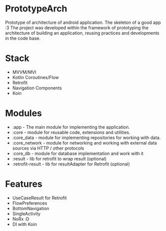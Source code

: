 # PrototypeArch
Prototype of architecture of android application. The skeleton of a good app :3
The project was developed within the framework of prototyping the architecture of building an application, reusing practices and developments in the code base.

# Stack

- MVVM/MVI
- Kotlin Coroutines/Flow
- Retrofit
- Navigation Components
- Koin

# Modules

- :app - The main module for implementing the application.
- :core - module for reusable code, extensions and utilities.
- :core_data - module for implementing repositories for working with data.
- :core_network - module for networking and working with external data sources via HTTP / other protocols
- :core_db - module for database implementation and work with it
- :result - lib for retrofit to wrap result (optional)
- :retrofit-result - lib for resultAdapter for Retrofit (optional)

# Features

- UseCaseResult for Retrofit
- FlowPreferences
- BottomNavigation
- SingleActivity
- NoRx :D
- DI with Koin
